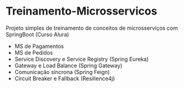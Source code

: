 # Treinamento-Microsservicos

Projeto simples de treinamento de conceitos de microsserviços com SpringBoot (Curso Alura)

- MS de Pagamentos
- MS de Pedidos
- Service Discovery e Service Registry (Spring Eureka)
- Gateway e Load Balance (Spring Gateway)
- Comunicação síncrona (Spring Feign)
- Circuit Breaker e Fallback (Resilience4j)
